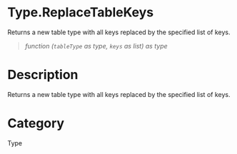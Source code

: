 ﻿# Type.ReplaceTableKeys
Returns a new table type with all keys replaced by the specified list of keys.
> _function (<code>tableType</code> as type, <code>keys</code> as list) as type_
# Description 
Returns a new table type with all keys replaced by the specified list of keys.

# Category 
Type

